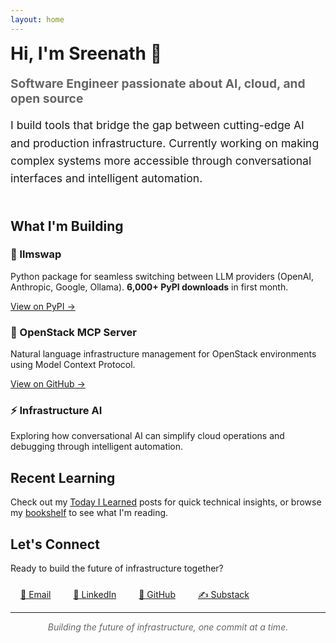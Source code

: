 ```yaml
---
layout: home
---
```


<div style="display: flex; align-items: center; margin-bottom: 2rem; flex-wrap: wrap;">
  <div style="flex: 1; min-width: 300px;">
    <h1 style="margin-top: 0;">Hi, I'm Sreenath 👋</h1>
    <p style="font-size: 1.2rem; color: #666; margin-bottom: 1rem;"><strong>Software Engineer passionate about AI, cloud, and open source</strong></p>
    <p style="font-size: 1.1rem; line-height: 1.6;">I build tools that bridge the gap between cutting-edge AI and production infrastructure. Currently working on making complex systems more accessible through conversational interfaces and intelligent automation.</p>
  </div>
</div>

## What I'm Building

<div class="project-card">
  <h3>🤖 llmswap</h3>
  <p>Python package for seamless switching between LLM providers (OpenAI, Anthropic, Google, Ollama). <strong>6,000+ PyPI downloads</strong> in first month.</p>
  <p><a href="https://pypi.org/project/llmswap/" target="_blank">View on PyPI →</a></p>
</div>

<div class="project-card">
  <h3>🔧 OpenStack MCP Server</h3>
  <p>Natural language infrastructure management for OpenStack environments using Model Context Protocol.</p>
  <p><a href="https://github.com/sreenathmmenon/openstack-mcp-server" target="_blank">View on GitHub →</a></p>
</div>

<div class="project-card">
  <h3>⚡ Infrastructure AI</h3>
  <p>Exploring how conversational AI can simplify cloud operations and debugging through intelligent automation.</p>
</div>

## Recent Learning

Check out my [Today I Learned](/til/) posts for quick technical insights, or browse my [bookshelf](/bookshelf/) to see what I'm reading.

<div class="connect-section">
  <h2>Let's Connect</h2>
  <p>Ready to build the future of infrastructure together?</p>
  <div style="margin-top: 1.5rem;">
    <a href="mailto:zreenathmenon@gmail.com" style="margin: 0 1rem;">📧 Email</a>
    <a href="https://linkedin.com/in/sreenathmmenon" target="_blank" style="margin: 0 1rem;">💼 LinkedIn</a>
    <a href="https://github.com/sreenathmmenon" target="_blank" style="margin: 0 1rem;">🐙 GitHub</a>
    <a href="https://sreenathmmenon.substack.com/" target="_blank" style="margin: 0 1rem;">✍️ Substack</a>
  </div>
</div>

---

<div style="text-align: center; font-style: italic; color: #666;">
Building the future of infrastructure, one commit at a time.
</div>